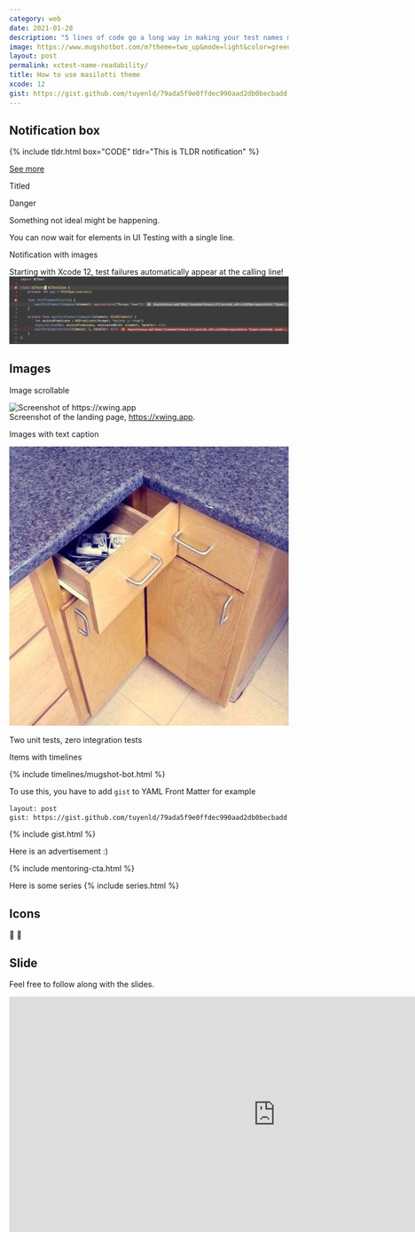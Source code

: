```yaml
---
category: web
date: 2021-01-28
description: "5 lines of code go a long way in making your test names much more readable."
image: https://www.mugshotbot.com/m?theme=two_up&mode=light&color=green&pattern=diagonal_lines&image=d33ff6b7&url=https://masilotti.com/xctest-name-readability/
layout: post
permalink: xctest-name-readability/
title: How to use masilotti theme
xcode: 12
gist: https://gist.github.com/tuyenld/79ada5f9e0ffdec990aad2db0becbadd
---
```



## Notification box

{% include tldr.html box="CODE" tldr="This is TLDR notification" %}

[See more](https://v1.tailwindcss.com/components/alerts)

Titled

<div role="alert">
  <div class="bg-red-500 text-white font-bold rounded-t px-4 py-2">
    Danger
  </div>
  <div class="border border-t-0 border-red-400 rounded-b bg-red-100 px-4 py-3 text-red-700">
    <p>Something not ideal might be happening.</p>
  </div>
</div>

<p class="text rounded-lg bg-blue-200 bg-opacity-25 text-blue-700 px-8 py-4 my-4">
  You can now wait for elements in UI Testing with a single line.
</p>

Notification with images
<p class="text rounded-lg bg-blue-200 bg-opacity-25 text-blue-700 px-8 pt-4 pb-8 my-4">
  Starting with Xcode 12, test failures automatically appear at the calling line!

  <img src="/images/helper-failure-xcode-12.png" class="w-full rounded-lg mt-8 mb-0 lg:mb-0">
</p>

## Images

Image scrollable
<div class="h-64 overflow-y-scroll">
  <img src="/images/xwing.app.png" alt="Screenshot of https://xwing.app" class="align-top my-0 lg:my-0" />
</div>
<div class="block text-center mt-4">Screenshot of the landing page, <a href="https://xwing.app">https://xwing.app</a>.</div>


Images with text caption

<div class="max-w-sm mx-auto">
  <img src="/images/two-unit-tests-zero-integration-tests.png" alt="Two unit tests, zero integration tests" class="rounded-lg shadow-lg mb-0 lg:mb-0"/>
  <p class="text-center text-sm text-gray-500">Two unit tests, zero integration tests</p>
</div>

Items with timelines

{% include timelines/mugshot-bot.html %}


To use this, you have to add `gist` to YAML Front Matter
for example
```
layout: post
gist: https://gist.github.com/tuyenld/79ada5f9e0ffdec990aad2db0becbadd
```
{% include gist.html %}


Here is an advertisement :)

{% include mentoring-cta.html %}


Here is some series
{% include series.html %}

## Icons

🤠
🙏

## Slide

Feel free to follow along with the slides.

<div class="embed-responsive aspect-ratio-16/9">
  <iframe class="embed-responsive-item" src="https://docs.google.com/presentation/d/e/2PACX-1vRynAGN6pexj9XgECGEDU_tp8iENwB6ZrM22q5c9njXULmfnMT6-CPFrAl29Yma6CM4Cfp_BHWiD5lr/embed?start=false&loop=false&delayms=5000" frameborder="0" width="960" height="425" allowfullscreen="true" mozallowfullscreen="true" webkitallowfullscreen="true" style="overflow: hidden;"></iframe>
</div>
